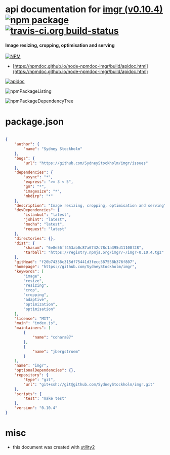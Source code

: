 # api documentation for  [imgr (v0.10.4)](https://github.com/SydneyStockholm/imgr)  [![npm package](https://img.shields.io/npm/v/npmdoc-imgr.svg?style=flat-square)](https://www.npmjs.org/package/npmdoc-imgr) [![travis-ci.org build-status](https://api.travis-ci.org/npmdoc/node-npmdoc-imgr.svg)](https://travis-ci.org/npmdoc/node-npmdoc-imgr)
#### Image resizing, cropping, optimisation and serving

[![NPM](https://nodei.co/npm/imgr.png?downloads=true&downloadRank=true&stars=true)](https://www.npmjs.com/package/imgr)

- [https://npmdoc.github.io/node-npmdoc-imgr/build/apidoc.html](https://npmdoc.github.io/node-npmdoc-imgr/build/apidoc.html)

[![apidoc](https://npmdoc.github.io/node-npmdoc-imgr/build/screenCapture.buildCi.browser.%252Ftmp%252Fbuild%252Fapidoc.html.png)](https://npmdoc.github.io/node-npmdoc-imgr/build/apidoc.html)

![npmPackageListing](https://npmdoc.github.io/node-npmdoc-imgr/build/screenCapture.npmPackageListing.svg)

![npmPackageDependencyTree](https://npmdoc.github.io/node-npmdoc-imgr/build/screenCapture.npmPackageDependencyTree.svg)



# package.json

```json

{
    "author": {
        "name": "Sydney Stockholm"
    },
    "bugs": {
        "url": "https://github.com/SydneyStockholm/imgr/issues"
    },
    "dependencies": {
        "async": "*",
        "express": ">= 3 < 5",
        "gm": "*",
        "imagesize": "*",
        "mkdirp": "*"
    },
    "description": "Image resizing, cropping, optimisation and serving",
    "devDependencies": {
        "istanbul": "latest",
        "jshint": "latest",
        "mocha": "latest",
        "request": "latest"
    },
    "directories": {},
    "dist": {
        "shasum": "6e8e56ff453ab0c87a6742c78c1a395d11100f28",
        "tarball": "https://registry.npmjs.org/imgr/-/imgr-0.10.4.tgz"
    },
    "gitHead": "f20b74338c315df75441d3fecc587558b376f807",
    "homepage": "https://github.com/SydneyStockholm/imgr",
    "keywords": [
        "image",
        "resize",
        "resizing",
        "crop",
        "cropping",
        "adaptive",
        "optimization",
        "optimisation"
    ],
    "license": "MIT",
    "main": "index.js",
    "maintainers": [
        {
            "name": "cohara87"
        },
        {
            "name": "jbergstroem"
        }
    ],
    "name": "imgr",
    "optionalDependencies": {},
    "repository": {
        "type": "git",
        "url": "git+ssh://git@github.com/SydneyStockholm/imgr.git"
    },
    "scripts": {
        "test": "make test"
    },
    "version": "0.10.4"
}
```



# misc
- this document was created with [utility2](https://github.com/kaizhu256/node-utility2)
